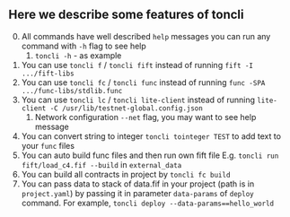 ## Here we describe some features of toncli

0. All commands have well described `help` messages you can run any command with `-h` flag to see help
   1. `toncli -h` - as example
1. You can use `toncli f` / `toncli fift` instead of running `fift -I .../fift-libs`
2. You can use `toncli fc` / `toncli func` instead of running `func -SPA .../func-libs/stdlib.func `
3. You can use `toncli lc` / `toncli lite-client` instead of running `lite-client -C /usr/lib/testnet-global.config.json`
   1. Network configuration `--net` flag, you may want to see help message
4. You can convert string to integer `toncli tointeger TEST` to add text to your `func` files
5. You can auto build func files and then run own fift file E.g. `toncli run fift/load_c4.fif --build` in `external_data`
6. You can build all contracts in project by `toncli fc build`
7. You can pass data to stack of data.fif in your project (path is in `project.yaml`) by passing it in parameter `data-params` of `deploy` command. For example, `toncli deploy --data-params==hello_world`